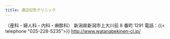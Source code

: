 ```yaml
---
title: 渡辺記念クリニック
---
```

（産科・婦人科・内科・麻酔科）
新潟県新潟市上大川前 8 番町 1291
電話：{{< telephone "025-228-5235">}}
<http://www.watanabekinen-cl.jp/>
